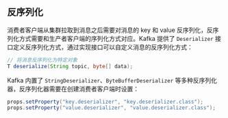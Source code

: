 ## 反序列化
消费者客户端从集群拉取到消息之后需要对消息的 key 和 value 反序列化，反序列化方式需要和生产者客户端的序列化方式对应。Kafka 提供了 `Deserializer` 接口定义反序列化方式，通过实现接口可以自定义消息的反序列化方式：
```java
// 将消息反序列化为特定对象
T deserialize(String topic, byte[] data);
```
Kafka 内置了 `StringDeserializer`、`ByteBufferDeserializer` 等多种反序列化器，反序列化器需要在创建消费者客户端时设置：
```java
props.setProperty("key.deserializer", "key.deserializer.class");
props.setProperty("value.deserializer", "value.deserializer.class");
```